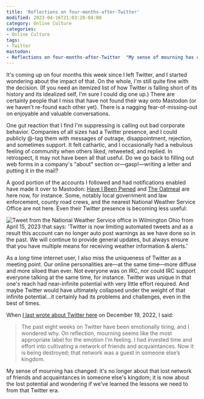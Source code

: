 ```yaml
---
title: 'Reflections on four-months-after-Twitter'
modified: 2023-04-16T21:03:20-04:00
category: Online Culture
categories:
- Online Culture
tags:
- Twitter
mastodon:
- Reflections on four-months-after-Twitter  "My sense of mourning has changed: it's no longer about that lost network of friends and acquaintances in someone else's kingdom; it is now about the lost potential and wondering if we've learned the lessons we need to from that Twitter era."
---
```

It's coming up on four months this week since I left Twitter, and I started wondering about the impact of that. 
On the whole, I'm still quite fine with the decision. 
(If you need an itemized list of how Twitter is falling short of its history and its idealized self, I'm sure I could dig one up.) 
There are certainly people that I miss that have not found their way onto Mastodon (or we haven't re-found each other yet). 
There is a nagging fear-of-missing-out on enjoyable and valuable conversations. 

One gut reaction that I find I'm suppressing is calling out bad corporate behavior. 
Companies of all sizes had a Twitter presence, and I could publicly @-tag them with messages of outrage, disappointment, rejection, and sometimes support. 
It felt cathartic, and I occasionally had a nebulous feeling of community when others liked, retweeted, and replied. 
In retrospect, it may not have been all that useful. 
Do we go back to filling out web forms in a company's "about" section or—gasp!—writing a letter and putting it in the mail?

A good portion of the accounts I followed and had notifications enabled have made it over to Mastodon: [Have I Been Pwned](https://infosec.exchange/@haveibeenpwned) and [The Oatmeal](https://mastodon.social/@oatmeal) are here now, for instance. 
Some, notably local government and law enforcement, county road crews, and the nearest National Weather Service Office are not here. 
Even their Twitter presence is becoming less useful:

<replay-web-page replayBase="/assets/js/replayweb/" source="https://media.dltj.org/web-archive/twitter-nwsiln-1647215682776633349.wacz" url="https://oembed.link/https://twitter.com/NWSILN/status/1647215682776633349" embed="replay-with-info" newwindowbase="https://dev.replayweb.page/" style="width: 30rem;  height: 20rem;"></replay-web-page><noscript><img src="https://dltj.org/assets/images/2023/2023-04-16-tweet-1647215682776633349.png" alt="Tweet from the National Weather Service office in Wilmington Ohio from April 15, 2023 that says: 'Twitter is now limiting automated tweets and as a result this account can no longer auto post warnings as we have done so in the past. We will continue to provide general updates, but always ensure that you have multiple means for receiving weather information &amp; alerts.'"></noscript><script src="/assets/js/replayweb/ui.js"></script>

As a _long_ time internet user, I also miss the uniqueness of Twitter as a meeting point. 
Our online personalities are—at the same time—more diffuse and more siloed than ever. 
Not everyone was on IRC, nor could IRC support everyone talking at the same time, for instance. 
Twitter was unique in that one's reach had near-infinite potential with very little effort required. 
And maybe Twitter would have ultimately collapsed under the weight of that infinite potential...it certainly had its problems and challenges, even in the best of times. 

When [I last wrote about Twitter here](https://dltj.org/article/backing-away-from-twitter/) on December 19, 2022, I said:

> The past eight weeks on Twitter have been emotionally tiring, and I wondered why. 
On reflection, mourning seems like the most appropriate label for the emotion I’m feeling. 
I had invested time and effort into cultivating a network of friends and acquaintances. 
Now it is being destroyed; that network was a guest in someone else’s kingdom. 

My sense of mourning has changed: it's no longer about that lost network of friends and acquaintances in someone else's kingdom; it is now about the lost potential and wondering if we've learned the lessons we need to from that Twitter era.